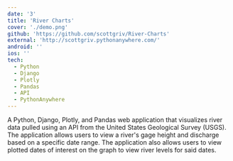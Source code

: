 ```yaml
---
date: '3'
title: 'River Charts'
cover: './demo.png'
github: 'https://github.com/scottgriv/River-Charts'
external: 'http://scottgriv.pythonanywhere.com/'
android: ''
ios: ''
tech:
  - Python
  - Django
  - Plotly
  - Pandas
  - API
  - PythonAnywhere
---
```


A Python, Django, Plotly, and Pandas web application that visualizes river data pulled using an API from the United States Geological Survey (USGS). The application allows users to view a river's gage height and discharge based on a specific date range. The application also allows users to view plotted dates of interest on the graph to view river levels for said dates.
